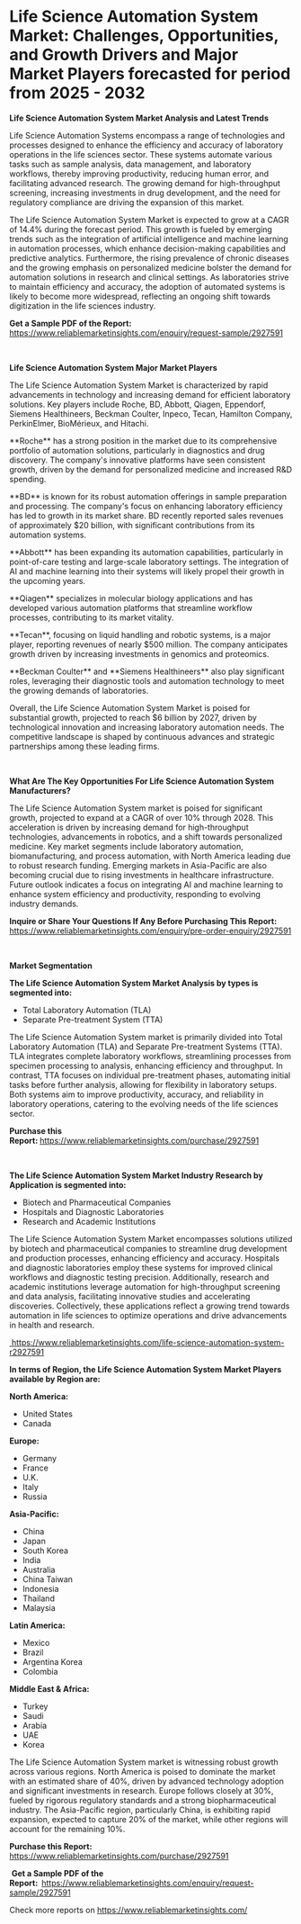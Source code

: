 <p><h1>Life Science Automation System Market: Challenges, Opportunities, and Growth Drivers and Major Market Players forecasted for period from 2025 - 2032</h1></p><p><strong>Life Science Automation System Market Analysis and Latest Trends</strong></p>
<p><p>Life Science Automation Systems encompass a range of technologies and processes designed to enhance the efficiency and accuracy of laboratory operations in the life sciences sector. These systems automate various tasks such as sample analysis, data management, and laboratory workflows, thereby improving productivity, reducing human error, and facilitating advanced research. The growing demand for high-throughput screening, increasing investments in drug development, and the need for regulatory compliance are driving the expansion of this market.</p><p>The Life Science Automation System Market is expected to grow at a CAGR of 14.4% during the forecast period. This growth is fueled by emerging trends such as the integration of artificial intelligence and machine learning in automation processes, which enhance decision-making capabilities and predictive analytics. Furthermore, the rising prevalence of chronic diseases and the growing emphasis on personalized medicine bolster the demand for automation solutions in research and clinical settings. As laboratories strive to maintain efficiency and accuracy, the adoption of automated systems is likely to become more widespread, reflecting an ongoing shift towards digitization in the life sciences industry.</p></p>
<p><strong>Get a Sample PDF of the Report:&nbsp;</strong> <a href="https://www.reliablemarketinsights.com/enquiry/request-sample/2927591?utm_campaign=2197&utm_medium=2&utm_source=Github&utm_content=ia&utm_term=12032025&utm_id=life-science-automation-system">https://www.reliablemarketinsights.com/enquiry/request-sample/2927591</a></p>
<p>&nbsp;</p>
<p><strong>Life Science Automation System Major Market Players</strong></p>
<p><p>The Life Science Automation System Market is characterized by rapid advancements in technology and increasing demand for efficient laboratory solutions. Key players include Roche, BD, Abbott, Qiagen, Eppendorf, Siemens Healthineers, Beckman Coulter, Inpeco, Tecan, Hamilton Company, PerkinElmer, BioMérieux, and Hitachi.</p><p>**Roche** has a strong position in the market due to its comprehensive portfolio of automation solutions, particularly in diagnostics and drug discovery. The company's innovative platforms have seen consistent growth, driven by the demand for personalized medicine and increased R&D spending. </p><p>**BD** is known for its robust automation offerings in sample preparation and processing. The company's focus on enhancing laboratory efficiency has led to growth in its market share. BD recently reported sales revenues of approximately $20 billion, with significant contributions from its automation systems.</p><p>**Abbott** has been expanding its automation capabilities, particularly in point-of-care testing and large-scale laboratory settings. The integration of AI and machine learning into their systems will likely propel their growth in the upcoming years.</p><p>**Qiagen** specializes in molecular biology applications and has developed various automation platforms that streamline workflow processes, contributing to its market vitality. </p><p>**Tecan**, focusing on liquid handling and robotic systems, is a major player, reporting revenues of nearly $500 million. The company anticipates growth driven by increasing investments in genomics and proteomics.</p><p>**Beckman Coulter** and **Siemens Healthineers** also play significant roles, leveraging their diagnostic tools and automation technology to meet the growing demands of laboratories.</p><p>Overall, the Life Science Automation System Market is poised for substantial growth, projected to reach $6 billion by 2027, driven by technological innovation and increasing laboratory automation needs. The competitive landscape is shaped by continuous advances and strategic partnerships among these leading firms.</p></p>
<p>&nbsp;</p>
<p><strong>What Are The Key Opportunities For Life Science Automation System Manufacturers?</strong></p>
<p><p>The Life Science Automation System market is poised for significant growth, projected to expand at a CAGR of over 10% through 2028. This acceleration is driven by increasing demand for high-throughput technologies, advancements in robotics, and a shift towards personalized medicine. Key market segments include laboratory automation, biomanufacturing, and process automation, with North America leading due to robust research funding. Emerging markets in Asia-Pacific are also becoming crucial due to rising investments in healthcare infrastructure. Future outlook indicates a focus on integrating AI and machine learning to enhance system efficiency and productivity, responding to evolving industry demands.</p></p>
<p><strong>Inquire or Share Your Questions If Any Before Purchasing This Report:</strong> <a href="https://www.reliablemarketinsights.com/enquiry/pre-order-enquiry/2927591?utm_campaign=2197&utm_medium=2&utm_source=Github&utm_content=ia&utm_term=12032025&utm_id=life-science-automation-system">https://www.reliablemarketinsights.com/enquiry/pre-order-enquiry/2927591</a></p>
<p>&nbsp;</p>
<p><strong>Market Segmentation</strong></p>
<p><strong>The Life Science Automation System Market Analysis by types is segmented into:</strong></p>
<p><ul><li>Total Laboratory Automation (TLA)</li><li>Separate Pre-treatment System (TTA)</li></ul></p>
<p><p>The Life Science Automation System market is primarily divided into Total Laboratory Automation (TLA) and Separate Pre-treatment Systems (TTA). TLA integrates complete laboratory workflows, streamlining processes from specimen processing to analysis, enhancing efficiency and throughput. In contrast, TTA focuses on individual pre-treatment phases, automating initial tasks before further analysis, allowing for flexibility in laboratory setups. Both systems aim to improve productivity, accuracy, and reliability in laboratory operations, catering to the evolving needs of the life sciences sector.</p></p>
<p><strong>Purchase this Report:&nbsp;</strong><a href="https://www.reliablemarketinsights.com/purchase/2927591?utm_campaign=2197&utm_medium=2&utm_source=Github&utm_content=ia&utm_term=12032025&utm_id=life-science-automation-system">https://www.reliablemarketinsights.com/purchase/2927591</a></p>
<p>&nbsp;</p>
<p><strong>The Life Science Automation System Market Industry Research by Application is segmented into:</strong></p>
<p><ul><li>Biotech and Pharmaceutical Companies</li><li>Hospitals and Diagnostic Laboratories</li><li>Research and Academic Institutions</li></ul></p>
<p><p>The Life Science Automation System Market encompasses solutions utilized by biotech and pharmaceutical companies to streamline drug development and production processes, enhancing efficiency and accuracy. Hospitals and diagnostic laboratories employ these systems for improved clinical workflows and diagnostic testing precision. Additionally, research and academic institutions leverage automation for high-throughput screening and data analysis, facilitating innovative studies and accelerating discoveries. Collectively, these applications reflect a growing trend towards automation in life sciences to optimize operations and drive advancements in health and research.</p></p>
<p><a href="https://www.reliablemarketinsights.com/life-science-automation-system-r2927591?utm_campaign=2197&utm_medium=2&utm_source=Github&utm_content=ia&utm_term=12032025&utm_id=life-science-automation-system">&nbsp;https://www.reliablemarketinsights.com/life-science-automation-system-r2927591</a></p>
<p><strong>In terms of Region, the Life Science Automation System Market Players available by Region are:</strong></p>
<p>
    <p> <strong> North America: </strong>
        <ul>
            <li>United States</li>
            <li>Canada</li>
        </ul>
        </p> 
    <p> <strong> Europe: </strong>
        <ul>
            <li>Germany</li>
            <li>France</li>
            <li>U.K.</li>
            <li>Italy</li>
            <li>Russia</li>
        </ul>
        </p> 
    <p> <strong> Asia-Pacific: </strong>
        <ul>
            <li>China</li>
            <li>Japan</li>
            <li>South Korea</li>
            <li>India</li>
            <li>Australia</li>
            <li>China Taiwan</li>
            <li>Indonesia</li>
            <li>Thailand</li>
            <li>Malaysia</li>
        </ul>
        </p> 
    <p> <strong> Latin America: </strong>
        <ul>
            <li>Mexico</li>
            <li>Brazil</li>
            <li>Argentina Korea</li>
            <li>Colombia</li>
        </ul>
        </p> 
    <p> <strong> Middle East & Africa: </strong>
        <ul>
            <li>Turkey</li>
            <li>Saudi</li>
            <li>Arabia</li>
            <li>UAE</li>
            <li>Korea</li>
        </ul>
    </p>
    </p>
<p><p>The Life Science Automation System market is witnessing robust growth across various regions. North America is poised to dominate the market with an estimated share of 40%, driven by advanced technology adoption and significant investments in research. Europe follows closely at 30%, fueled by rigorous regulatory standards and a strong biopharmaceutical industry. The Asia-Pacific region, particularly China, is exhibiting rapid expansion, expected to capture 20% of the market, while other regions will account for the remaining 10%.</p></p>
<p><strong>Purchase this Report: </strong><a href="https://www.reliablemarketinsights.com/purchase/2927591?utm_campaign=2197&utm_medium=2&utm_source=Github&utm_content=ia&utm_term=12032025&utm_id=life-science-automation-system">https://www.reliablemarketinsights.com/purchase/2927591</a></p>
<p>&nbsp;<strong>Get a Sample PDF of the Report:&nbsp;&nbsp;</strong><a href="https://www.reliablemarketinsights.com/enquiry/request-sample/2927591?utm_campaign=2197&utm_medium=2&utm_source=Github&utm_content=ia&utm_term=12032025&utm_id=life-science-automation-system">https://www.reliablemarketinsights.com/enquiry/request-sample/2927591</a></p>
<p><strong></strong></p>
<p>Check more reports on <a href="https://www.reliablemarketinsights.com/?utm_campaign=2197&utm_medium=2&utm_source=Github&utm_content=ia&utm_term=12032025&utm_id=life-science-automation-system">https://www.reliablemarketinsights.com/</a></p>